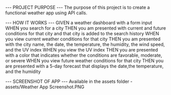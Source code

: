--- PROJECT PURPOSE ---
The purpose of this project is to create a functional weather app using API calls.

--- HOW IT WORKS ---
GIVEN a weather dashboard with a form input
WHEN you search for a city
THEN you am presented with current and future conditions for that city and that city is added to the search history
WHEN you view current weather conditions for that city
THEN you am presented with the city name, the date, the temperature, the humidity, the wind speed, and the UV index
WHEN you view the UV index
THEN you are presented with a color that indicates whether the conditions are favorable, moderate, or severe
WHEN you view future weather conditions for that city
THEN you are presented with a 5-day forecast that displays the date,the temperature, and the humidity

--- SCREENSHOT OF APP ---
Available in the assets folder - assets/Weather App Screenshot.PNG
